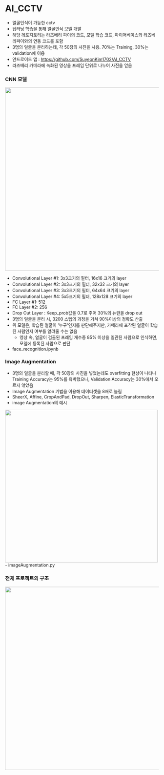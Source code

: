 # AI_CCTV
- 얼굴인식이 가능한 cctv
- 딥러닝 학습을 통해 얼굴인식 모델 개발
- 해당 레포지토리는 라즈베리 파이의 코드, 모델 학습 코드, 파이어베이스와 라즈베리파이와의 연동 코드를 포함
- 3명의 얼굴을 분리하는데, 각 50장의 사진을 사용. 70%는 Training, 30%는 validation에 이용 
- 안드로이드 앱 : https://github.com/SuyeonKim1702/AI_CCTV
- 라즈베리 카메라에 녹화된 영상을 프레임 단위로 나누어 사진을 얻음 

### CNN 모델
<img src = "https://user-images.githubusercontent.com/46915174/114360215-be58ba00-9baf-11eb-9f28-d7fef6e32e22.png" width = 600>

- Convolutional Layer #1: 3x3크기의 필터, 16x16 크기의 layer
- Convolutional Layer #2: 3x3크기의 필터, 32x32 크기의 layer
- Convolutional Layer #3: 3x3크기의 필터, 64x64 크기의 layer
- Convolutional Layer #4: 5x5크기의 필터, 128x128 크기의 layer
- FC Layer #1: 512
- FC Layer #2: 256
- Drop Out Layer : Keep_prob값을 0.7로 주어 30%의 뉴런을 drop out
- 3명의 얼굴을 분리 시, 3200 스텝의 과정을 거쳐 90%이상의 정확도 산출
- 위 모델은, 학습된 얼굴이 '누구'인지를 판단해주지만, 카메라에 포착된 얼굴이 학습된 사람인지 여부를 알려줄 수는 없음
    - 영상 속, 얼굴이 검출된 프레임 개수중 85% 이상을 일관된 사람으로 인식하면, 모델에 등록된 사람으로 판단
- face_recognition.ipynb

### Image Augmentation 
- 3명의 얼굴을 분리할 때, 각 50장의 사진을 넣었는데도 overfitting 현상이 나타나 Training Accuracy는 95%를 육박했으나, Validation Accuracy는 30%에서 오르지 않았음
- Image Augmentation 기법을 이용해 데이터셋을 8배로 늘림
- SheerX, Affine, CropAndPad, DropOut, Sharpen, ElasticTransformation 
- image Augmentation의 예시 
<img src = "https://user-images.githubusercontent.com/46915174/114366191-2a3e2100-9bb6-11eb-97b8-fb561d47a21b.png" width = 500>
- imageAugmentation.py


### 전체 프로젝트의 구조
<img src = "https://user-images.githubusercontent.com/46915174/114355657-afbbd400-9baa-11eb-8126-aeca1386cee0.png" width = 600>

